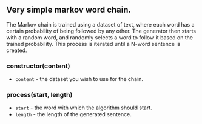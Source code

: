 ## Very simple markov word chain.

The Markov chain is trained using a dataset of text, where each word has a certain probability of being followed by any other. The generator then starts with a random word, and randomly selects a word to follow it based on the trained probability. This process is iterated until a N-word sentence is created.

### constructor(content)
- `content` - the dataset you wish to use for the chain.

### process(start, length)
- `start` - the word with which the algorithm should start.
- `length` - the length of the generated sentence.

